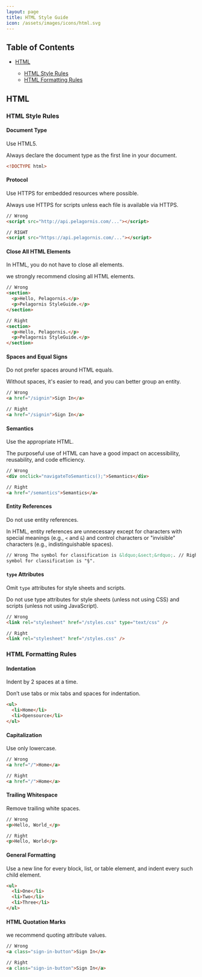 ```yaml
---
layout: page
title: HTML Style Guide
icon: /assets/images/icons/html.svg
---
```


## Table of Contents

- [HTML](#html)

  - [HTML Style Rules](#html-style-rules)
  - [HTML Formatting Rules](#html-formatting-rules)

## HTML

### HTML Style Rules

#### Document Type

Use HTML5.

Always declare the document type as the first line in your document.

```html
<!DOCTYPE html>
```

#### Protocol

Use HTTPS for embedded resources where possible.

Always use HTTPS for scripts unless each file is available via HTTPS.

```html
// Wrong
<script src="http://api.pelagornis.com/..."></script>

// RIGHT
<script src="https://api.pelagornis.com/..."></script>
```

#### Close All HTML Elements

In HTML, you do not have to close all elements.

we strongly recommend closing all HTML elements.

```html
// Wrong
<section>
  <p>Hello, Pelagornis.</p>
  <p>Pelagornis StyleGuide.</p>
</section>

// Right
<section>
  <p>Hello, Pelagornis.</p>
  <p>Pelagornis StyleGuide.</p>
</section>
```

#### Spaces and Equal Signs

Do not prefer spaces around HTML equals.

Without spaces, it's easier to read, and you can better group an entity.

```html
// Wrong
<a href="/signin">Sign In</a>

// Right
<a href="/signin">Sign In</a>
```

#### Semantics

Use the appropriate HTML.

The purposeful use of HTML can have a good impact on accessibility, reusability, and code efficiency.

```html
// Wrong
<div onclick="navigateToSemantics();">Semantics</div>

// Right
<a href="/semantics">Semantics</a>
```

#### Entity References

Do not use entity references.

In HTML, entity references are unnecessary except for characters with special meanings (e.g., `<` and `&`) and control characters or "invisible" characters (e.g., indistinguishable spaces).

```html
// Wrong The symbol for classification is &ldquo;&sect;&rdquo;. // Right The
symbol for classification is "§".
```

#### `type` Attributes

Omit `type` attributes for style sheets and scripts.

Do not use type attributes for style sheets (unless not using CSS) and scripts (unless not using JavaScript).

```html
// Wrong
<link rel="stylesheet" href="/styles.css" type="text/css" />

// Right
<link rel="stylesheet" href="/styles.css" />
```

### HTML Formatting Rules

#### Indentation

Indent by 2 spaces at a time.

Don’t use tabs or mix tabs and spaces for indentation.

```html
<ul>
  <li>Home</li>
  <li>Opensource</li>
</ul>
```


#### Capitalization

Use only lowercase.

```html
// Wrong
<a href="/">Home</a>

// Right
<a href="/">Home</a>
```


#### Trailing Whitespace

Remove trailing white spaces.

```html
// Wrong
<p>Hello, World_</p>

// Right
<p>Hello, World</p>
```

#### General Formatting

Use a new line for every block, list, or table element, and indent every such child element.

```html
<ul>
  <li>One</li>
  <li>Two</li>
  <li>Three</li>
</ul>
```

#### HTML Quotation Marks

we recommend quoting attribute values.

```html
// Wrong
<a class="sign-in-button">Sign In</a>

// Right
<a class="sign-in-button">Sign In</a>
```

